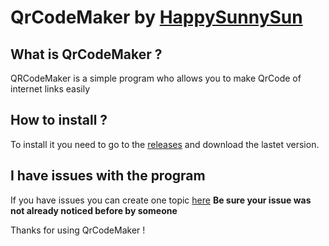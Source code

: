 # QrCodeMaker by [HappySunnySun](https://github.com/NTG18)

## What is QrCodeMaker ?

QRCodeMaker is a simple program who allows you to make QrCode of internet links easily

## How to install ?

To install it you need to go to the [releases](https://github.com/NTG18/QrCodeMaker/releases) and download the lastet version.

## I have issues with the program

If you have issues you can create one topic [here](https://github.com/NTG18/QrCodeMaker/issues) **Be sure your issue was not already noticed before by someone**

Thanks for using QrCodeMaker !
